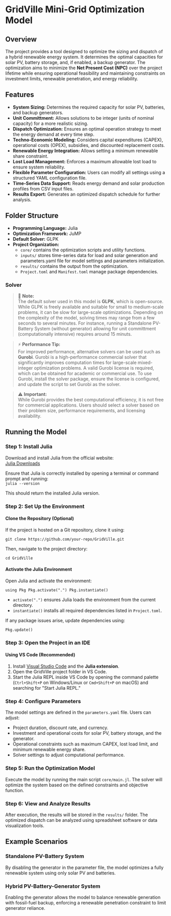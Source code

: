 # GridVille Mini-Grid Optimization Model

## Overview

The project provides a tool designed to optimize the sizing and dispatch of a hybrid renewable energy system. It determines the optimal capacities for solar PV, battery storage, and, if enabled, a backup generator. The optimization aims to minimize the **Net Present Cost (NPC)** over the project lifetime while ensuring operational feasibility and maintaining constraints on investment limits, renewable penetration, and energy reliability.

## Features

- **System Sizing:** Determines the required capacity for solar PV, batteries, and backup generators.
- **Unit Committment:** Allows solutions to be integer (units of nominal capacity) for a more realistic sizing. 
- **Dispatch Optimization:** Ensures an optimal operation strategy to meet the energy demand at every time step.
- **Techno-Economic Modeling:** Considers capital expenditures (CAPEX), operational costs (OPEX), subsidies, and discounted replacement costs.
- **Renewable Energy Integration:** Allows setting a minimum renewable share constraint.
- **Lost Load Management:** Enforces a maximum allowable lost load to ensure system reliability.
- **Flexible Parameter Configuration:** Users can modify all settings using a structured YAML configuration file.
- **Time-Series Data Support:** Reads energy demand and solar production profiles from CSV input files.
- **Results Export:** Generates an optimized dispatch schedule for further analysis.

## Folder Structure

- **Programming Language:** Julia
- **Optimization Framework:** JuMP
- **Default Solver:** GLPK
- **Project Organization:**
  - `core/` contains the optimization scripts and utility functions.
  - `inputs/` stores time-series data for load and solar generation and parameters.yaml file for model settings and parameters initialization.
  - `results/` contains the output from the optimization.
  - `Project.toml` and `Manifest.toml` manage package dependencies.

### **Solver**  

> 📌 **Note:**  
> The default solver used in this model is **GLPK**, which is open-source. While GLPK is freely available and suitable for small to medium-scale problems, it can be slow for large-scale optimizations. Depending on the complexity of the model, solving times may range from a few seconds to several minutes. For instance, running a Standalone PV-Battery System (without generator) allowing for unit committment (computationally intensive) requires around 15 minuts. 

> ⚡ **Performance Tip:**  
> For improved performance, alternative solvers can be used such as **Gurobi**. Gurobi is a high-performance commercial solver that significantly improves computation times for large-scale mixed-integer optimization problems. A valid Gurobi license is required, which can be obtained for academic or commercial use. To use Gurobi, install the solver package, ensure the license is configured, and update the script to set Gurobi as the solver.  

> ⚠ **Important:**  
> While Gurobi provides the best computational efficiency, it is not free for commercial applications. Users should select a solver based on their problem size, performance requirements, and licensing availability.  

## Running the Model

### **Step 1: Install Julia**  

Download and install Julia from the official website:  
[Julia Downloads](https://julialang.org/downloads/)  

Ensure that Julia is correctly installed by opening a terminal or command prompt and running:  
``
julia --version
``

This should return the installed Julia version.

### **Step 2: Set Up the Environment**  

#### **Clone the Repository (Optional)**
If the project is hosted on a Git repository, clone it using:

``
git clone https://github.com/your-repo/GridVille.git
``

Then, navigate to the project directory:

``
    cd GridVille
``


#### **Activate the Julia Environment**
Open Julia and activate the environment:

``
    using Pkg Pkg.activate(".") Pkg.instantiate()
``

- `activate(".")` ensures Julia loads the environment from the current directory.
- `instantiate()` installs all required dependencies listed in `Project.toml`.

If any package issues arise, update dependencies using:

``
    Pkg.update()
``

### **Step 3: Open the Project in an IDE**  

#### **Using VS Code (Recommended)**
1. Install [Visual Studio Code](https://code.visualstudio.com/) and the **Julia extension**.
2. Open the GridVille project folder in VS Code.
3. Start the Julia REPL inside VS Code by opening the command palette (`Ctrl+Shift+P` on Windows/Linux or `Cmd+Shift+P` on macOS) and searching for "Start Julia REPL."

### Step 4: Configure Parameters

The model settings are defined in the `parameters.yaml` file. Users can adjust:
- Project duration, discount rate, and currency.
- Investment and operational costs for solar PV, battery storage, and the generator.
- Operational constraints such as maximum CAPEX, lost load limit, and minimum renewable energy share.
- Solver settings to adjust computational performance.

### Step 5: Run the Optimization Model

Execute the model by running the main script `core/main.jl`. The solver will optimize the system based on the defined constraints and objective function.

### Step 6: View and Analyze Results

After execution, the results will be stored in the `results/` folder. The optimized dispatch can be analyzed using spreadsheet software or data visualization tools.

## Example Scenarios

### Standalone PV-Battery System

By disabling the generator in the parameter file, the model optimizes a fully renewable system using only solar PV and batteries.

### Hybrid PV-Battery-Generator System

Enabling the generator allows the model to balance renewable generation with fossil-fuel backup, enforcing a renewable penetration constraint to limit generator reliance.


